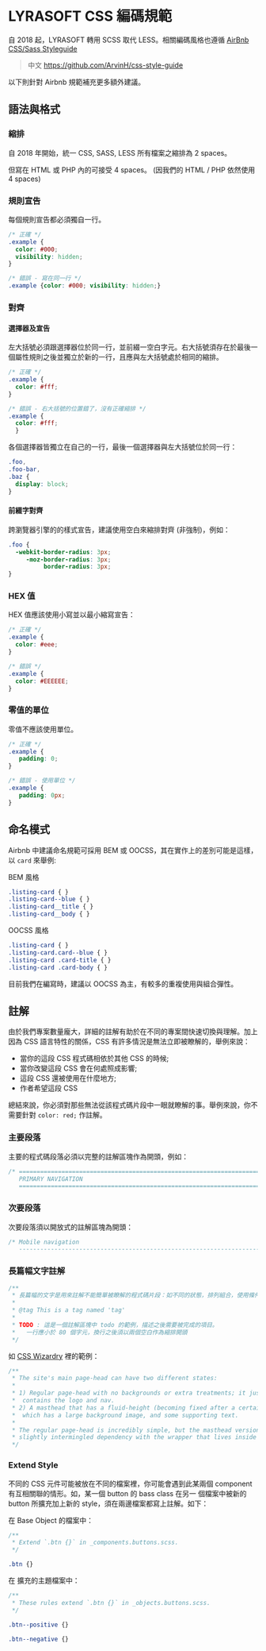 # LYRASOFT CSS 編碼規範

自 2018 起，LYRASOFT 轉用 SCSS 取代 LESS。相關編碼風格也遵循 [AirBnb CSS/Sass Styleguide](https://github.com/airbnb/css)

> 中文 https://github.com/ArvinH/css-style-guide

以下則針對 Airbnb 規範補充更多額外建議。

## 語法與格式

### 縮排

自 2018 年開始，統一 CSS, SASS, LESS 所有檔案之縮排為 2 spaces。

但寫在 HTML 或 PHP 內的可接受 4 spaces。 (因我們的 HTML / PHP 依然使用 4 spaces)

### 規則宣告

每個規則宣告都必須獨自一行。

```css
/* 正確 */
.example {
  color: #000;
  visibility: hidden;
}

/* 錯誤 - 寫在同一行 */
.example {color: #000; visibility: hidden;}
```

### 對齊

#### 選擇器及宣告

左大括號必須跟選擇器位於同一行，並前綴一空白字元。右大括號須存在於最後一個屬性規則之後並獨立於新的一行，且應與左大括號處於相同的縮排。

```css
/* 正確 */
.example {
  color: #fff;
}

/* 錯誤 - 右大括號的位置錯了，沒有正確縮排 */
.example {
  color: #fff;
  }
```

各個選擇器皆獨立在自己的一行，最後一個選擇器與左大括號位於同一行：

```css
.foo, 
.foo-bar,
.baz {
  display: block;
}
```

#### 前綴字對齊

跨瀏覽器引擎的的樣式宣告，建議使用空白來縮排對齊 (非強制)，例如：

```css
.foo {
  -webkit-border-radius: 3px;
     -moz-border-radius: 3px;
          border-radius: 3px;
}
```

### HEX 值

HEX 值應該使用小寫並以最小縮寫宣告：

```css
/* 正確 */
.example {
  color: #eee;
}

/* 錯誤 */
.example {
  color: #EEEEEE;
}
```

### 零值的單位

零值不應該使用單位。

```css
/* 正確 */
.example {
   padding: 0;
}

/* 錯誤 - 使用單位 */
.example {
   padding: 0px;
}
```

## 命名模式

Airbnb 中建議命名規範可採用 BEM 或 OOCSS，其在實作上的差別可能是這樣，以 `card` 來舉例:

BEM 風格

```css
.listing-card { }
.listing-card--blue { }
.listing-card__title { }
.listing-card__body { }
```

OOCSS 風格

```css
.listing-card { }
.listing-card.card--blue { }
.listing-card .card-title { }
.listing-card .card-body { }
```

目前我們在編寫時，建議以 OOCSS 為主，有較多的重複使用與組合彈性。


## 註解

由於我們專案數量龐大，詳細的註解有助於在不同的專案間快速切換與理解。加上因為 CSS 語言特性的關係，CSS 有許多情況是無法立即被瞭解的，舉例來說：

- 當你的這段 CSS 程式碼相依於其他 CSS 的時候;
- 當你改變這段 CSS 會在何處照成影響;
- 這段 CSS 還被使用在什麼地方;
- 作者希望這段 CSS

總結來說，你必須對那些無法從該程式碼片段中一眼就瞭解的事。舉例來說，你不需要針對 `color: red;` 作註解。

### 主要段落

主要的程式碼段落必須以完整的註解區塊作為開頭，例如：

```css
/* ==========================================================================
   PRIMARY NAVIGATION
   ========================================================================== */
```

### 次要段落

次要段落須以開放式的註解區塊為開頭：

```css
/* Mobile navigation
   -------------------------------------------------------------------------- */
```

### 長篇幅文字註解

```css
/**
 * 長篇幅的文字是用來註解不能簡單被瞭解的程式碼片段：如不同的狀態，排列組合，使用條件，使用方式，使用時機等等。
 *
 * @tag This is a tag named 'tag'
 *
 * TODO : 這是一個註解區塊中 todo 的範例，描述之後需要被完成的項目。
 *   一行應小於 80 個字元，換行之後須以兩個空白作為縮排開頭
 */
```

如 [CSS Wizardry](http://csswizardry.com/) 裡的範例：

```css
/**
 * The site's main page-head can have two different states:
 *
 * 1) Regular page-head with no backgrounds or extra treatments; it just
 *  contains the logo and nav.
 * 2) A masthead that has a fluid-height (becoming fixed after a certain point)
 *  which has a large background image, and some supporting text.
 *
 * The regular page-head is incredibly simple, but the masthead version has some
 * slightly intermingled dependency with the wrapper that lives inside it.
 */
 ```

### Extend Style

不同的 CSS 元件可能被放在不同的檔案裡，你可能會遇到此某兩個 component 有互相關聯的情形。如，某一個 button 的 bass class 在另一
個檔案中被新的 button 所擴充加上新的 style，須在兩邊檔案都寫上註解。如下：

在 Base Object 的檔案中：
```css
/**
 * Extend `.btn {}` in _components.buttons.scss.
 */

.btn {}
```

在 擴充的主題檔案中：
```css
/**
 * These rules extend `.btn {}` in _objects.buttons.scss.
 */

.btn--positive {}

.btn--negative {}
```

